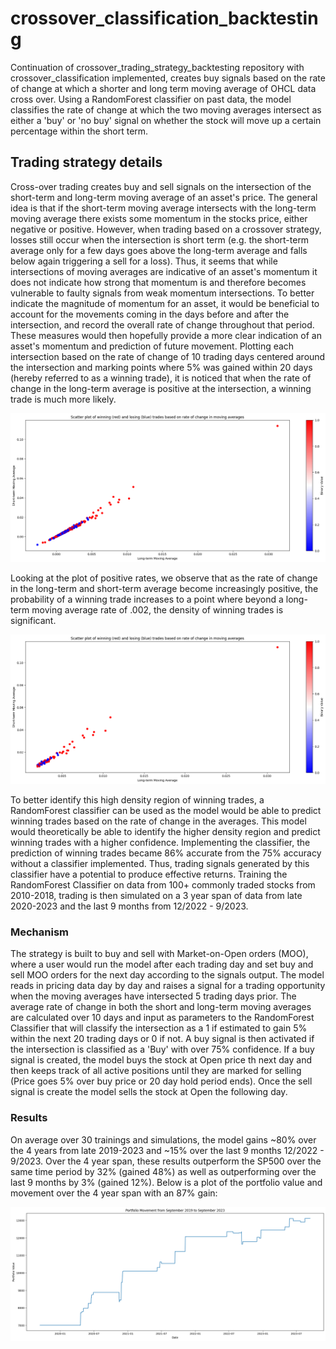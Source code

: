 # crossover_classification_backtesting
Continuation of crossover_trading_strategy_backtesting repository with crossover_classification implemented, creates buy signals based on the rate of change at which a shorter and long term moving average of OHCL data cross over. Using a RandomForest classifier on past data, the model classifies the rate of change at which the two moving averages intersect as either a 'buy' or 'no buy' signal on whether the stock will move up a certain percentage within the short term.

## Trading strategy details

Cross-over trading creates buy and sell signals on the intersection of the short-term and long-term moving average of an asset's price. The general idea is that if the 
short-term moving average intersects with the long-term moving average there exists some momentum in the stocks price, either negative or positive. However, when trading based on a crossover strategy, losses still occur when the intersection is short term (e.g. the short-term average only for a few days goes above the long-term average and falls below again triggering a sell for a loss). Thus, it seems that while intersections of moving averages are indicative of an asset's momentum it does not indicate how strong that momentum is and therefore becomes vulnerable to faulty signals from weak momentum intersections. To better indicate the magnitude of momentum for an asset, it would be beneficial to account for the movements coming in the days before and after the intersection, and record the overall rate of change throughout that period. These measures would then hopefully provide a more clear indication of an asset's momentum and prediction of future movement. Plotting each intersection based on the rate of change of 10 trading days centered around the intersection and marking points where 5% was gained within 20 days (hereby referred to as a winning trade), it is noticed that when the rate of change in the long-term average is positive at the intersection, a winning trade is much more likely.

![plot](./All_trades_scatter_plot.png)

Looking at the plot of positive rates, we observe that as the rate of change in the long-term and short-term average become increasingly positive, the probability of a winning trade increases to a point where beyond a long-term moving average rate of .002, the density of winning trades is significant. 

![plot](./Positive_rates_scatter_plot.png)

To better identify this high density region of winning trades, a RandomForest classifier can be used as the model would be able to predict winning trades based on the rate of change in the averages. This model would theoretically be able to identify the higher density region and predict winning trades with a higher confidence. Implementing the classifier, the prediction of winning trades became 86% accurate from the 75% accuracy without a classifier implemented. Thus, trading signals generated by this classifier have a potential to produce effective returns. Training the RandomForest Classifier on data from 100+ commonly traded stocks from 2010-2018, trading is then simulated on a 3 year span of data from late 2020-2023 and the last 9 months from 12/2022 - 9/2023. 

### Mechanism

The strategy is built to buy and sell with Market-on-Open orders (MOO), where a user would run the model after each trading day and set buy and sell MOO orders for the next day according to the signals output. The model reads in pricing data day by day and raises a signal for a trading opportunity when the moving averages have intersected 5 trading days prior. The average rate of change in both the short and long-term moving averages are calculated over 10 days and input as parameters to the RandomForest Classifier that will classify the intersection as a 1 if estimated to gain 5% within the next 20 trading days or 0 if not. A buy signal is then activated if the intersection is classified as a 'Buy' with over 75% confidence. If a buy signal is created, the model buys the stock at Open price th next day and then keeps track of all active positions until they are marked for selling (Price goes 5% over buy price or 20 day hold period ends). Once the sell signal is create the model sells the stock at Open the following day. 

### Results

On average over 30 trainings and simulations, the model gains ~80% over the 4 years from late 2019-2023 and ~15% over the last 9 months 12/2022 - 9/2023. Over the 4 year span, these results outperform the SP500 over the same time period by 32% (gained 48%) as well as outperforming over the last 9 months by 3% (gained 12%). Below is a plot of the portfolio value and movement over the 4 year span with an 87% gain:

![plot](./Portfolio_simulation_4year.png)

